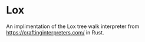 # Lox

An implimentation of the Lox tree walk interpreter from https://craftinginterpreters.com/ in Rust.
